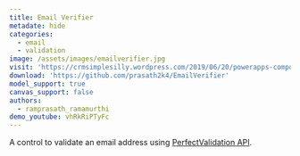 ```yaml
---
title: Email Verifier
metadate: hide
categories:
  - email
  - validation
image: /assets/images/emailverifier.jpg
visit: 'https://crmsimplesilly.wordpress.com/2019/06/20/powerapps-component-framework-an-on-demand-email-verifier-control/'
download: 'https://github.com/prasath2k4/EmailVerifier'
model_support: true
canvas_support: false
authors:
  - ramprasath_ramamurthi
demo_youtube: vhRkRiPTyFc
---
```


A control to validate an email address using <a target="_blank" href="https://email.perfectvalidation.com/">PerfectValidation API</a>.
